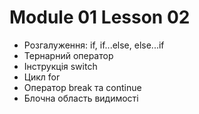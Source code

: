 # Module 01 Lesson 02

- Розгалуження: if, if...else, else...if
- Тернарний оператор
- Інструкція switch
- Цикл for
- Оператор break та continue
- Блочна область видимості
